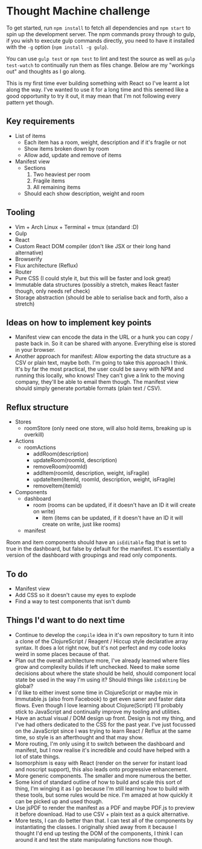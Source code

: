 # Thought Machine challenge

To get started, run `npm install` to fetch all dependencies and `npm start` to spin up the development server. The npm commands proxy through to gulp, if you wish to execute gulp commands directly, you need to have it installed with the `-g` option (`npm install -g gulp`).

You can use `gulp test` or `npm test` to lint and test the source as well as `gulp test-watch` to continually run them as files change. Below are my "workings out" and thoughts as I go along.

This is my first time ever building something with React so I've learnt a lot along the way. I've wanted to use it for a long time and this seemed like a good opportunity to try it out, it may mean that I'm not following every pattern yet though.

## Key requirements

 * List of items
   * Each item has a room, weight, description and if it's fragile or not
   * Show items broken down by room
   * Allow add, update and remove of items
 * Manifest view
   * Sections
     1. Two heaviest per room
     2. Fragile items
     3. All remaining items
   * Should each show description, weight and room

## Tooling

 * Vim + Arch Linux + Terminal + tmux (standard :D)
 * Gulp
 * React
 * Custom React DOM compiler (don't like JSX or their long hand alternative)
 * Browserify
 * Flux architecture (Reflux)
 * Router
 * Pure CSS (I could style it, but this will be faster and look great)
 * Immutable data structures (possibly a stretch, makes React faster though, only needs ref check)
 * Storage abstraction (should be able to serialise back and forth, also a stretch)

## Ideas on how to implement key points

 * Manifest view can encode the data in the URL or a hunk you can copy / paste back in. So it can be shared with anyone. Everything else is stored in your browser.
 * Another approach for manifest: Allow exporting the data structure as a CSV or plain text, maybe both. I'm going to take this approach I think. It's by far the most practical, the user could be savvy with NPM and running this locally, who knows! They can't give a link to the moving company, they'll be able to email them though. The manifest view should simply generate portable formats (plain text / CSV).

## Reflux structure

 * Stores
   * roomStore (only need one store, will also hold items, breaking up is overkill)
 * Actions
   * roomActions
     * addRoom(description)
     * updateRoom(roomId, description)
     * removeRoom(roomId)
     * addItem(roomId, description, weight, isFragile)
     * updateItem(itemId, roomId, description, weight, isFragile)
     * removeItem(itemId)
 * Components
   * dashboard
     * room (rooms can be updated, if it doesn't have an ID it will create on write)
       * item (items can be updated, if it doesn't have an ID it will create on write, just like rooms)
   * manifest

Room and item components should have an `isEditable` flag that is set to true in the dashboard, but false by default for the manifest. It's essentially a version of the dashboard with groupings and read only components.

## To do

 * Manifest view
 * Add CSS so it doesn't cause my eyes to explode
 * Find a way to test components that isn't dumb

## Things I'd want to do next time

 * Continue to develop the `compile` idea in it's own repository to turn it into a clone of the ClojureScript / Reagent / Hiccup style declarative array syntax. It does a lot right now, but it's not perfect and my code looks weird in some places because of that.
 * Plan out the overall architecture more, I've already learned where files grow and complexity builds if left unchecked. Need to make some decisions about where the state should be held, should component local state be used in the way I'm using it? Should things like `isEditing` be global?
 * I'd like to either invest some time in ClojureScript or maybe mix in Immutable.js (also from Facebook) to get even saner and faster data flows. Even though I love learning about Clojure(Script) I'll probably stick to JavaScript and continually improve my tooling and utilities.
 * Have an actual visual / DOM design up front. Design is not my thing, and I've had others dedicated to the CSS for the past year. I've just focussed on the JavaScript since I was trying to learn React / Reflux at the same time, so style is an afterthought and that may show.
 * More routing, I'm only using it to switch between the dashboard and manifest, but I now realise it's incredible and could have helped with a lot of state things.
 * Isomorphism is easy with React (render on the server for instant load and noscript support), this also leads onto progressive enhancement.
 * More generic components. The smaller and more numerous the better.
 * Some kind of standard outline of how to build and scale this sort of thing, I'm winging it as I go because I'm still learning how to build with these tools, but some rules would be nice. I'm amazed at how quickly it can be picked up and used though.
 * Use jsPDF to render the manifest as a PDF and maybe PDF.js to preview it before download. Had to use CSV + plain text as a quick alternative.
 * More tests, I can do better than that. I can test all of the components by instantiating the classes. I originally shied away from it because I thought I'd end up testing the DOM of the components, I think I can around it and test the state manipulating functions now though.
